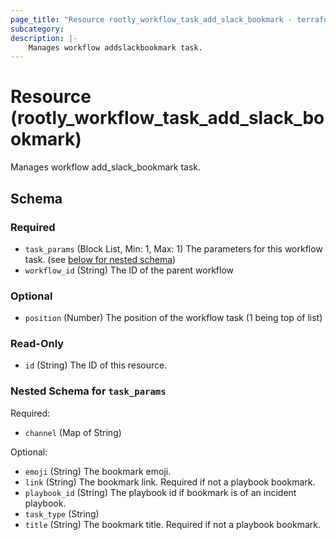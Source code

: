 ```yaml
---
page_title: "Resource rootly_workflow_task_add_slack_bookmark - terraform-provider-rootly"
subcategory:
description: |-
    Manages workflow addslackbookmark task.
---
```


# Resource (rootly_workflow_task_add_slack_bookmark)

Manages workflow add_slack_bookmark task.

<!-- schema generated by tfplugindocs -->
## Schema

### Required

- `task_params` (Block List, Min: 1, Max: 1) The parameters for this workflow task. (see [below for nested schema](#nestedblock--task_params))
- `workflow_id` (String) The ID of the parent workflow

### Optional

- `position` (Number) The position of the workflow task (1 being top of list)

### Read-Only

- `id` (String) The ID of this resource.

<a id="nestedblock--task_params"></a>
### Nested Schema for `task_params`

Required:

- `channel` (Map of String)

Optional:

- `emoji` (String) The bookmark emoji.
- `link` (String) The bookmark link. Required if not a playbook bookmark.
- `playbook_id` (String) The playbook id if bookmark is of an incident playbook.
- `task_type` (String)
- `title` (String) The bookmark title. Required if not a playbook bookmark.
